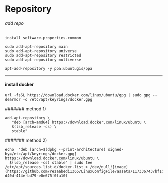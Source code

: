 
# Repository

###### add repo
 
```
install software-properties-common
```
```
sudo add-apt-repository main
sudo add-apt-repository universe
sudo add-apt-repository restricted
sudo add-apt-repository multiverse 
```

```
apt-add-repository -y ppa:ubuntugis/ppa
```
-----------------
#### install docker
```
url -fsSL https://download.docker.com/linux/ubuntu/gpg | sudo gpg --dearmor -o /etc/apt/keyrings/docker.gpg
```
####### method 1)
```
add-apt-repository \
   "deb [arch=amd64] https://download.docker.com/linux/ubuntu \
   $(lsb_release -cs) \
   stable"
```

####### method 2)
```
echo  "deb [arch=$(dpkg --print-architecture) signed-by=/etc/apt/keyrings/docker.gpg] https://download.docker.com/linux/ubuntu \
  $(lsb_release -cs) stable" | sudo tee /etc/apt/sources.list.d/docker.list > /dev/null![image](https://github.com/rezaabedi1365/LinuxConfigFile/assets/117336743/bf1dae99-d40d-414e-bd79-e0e675f0fa10)

```


